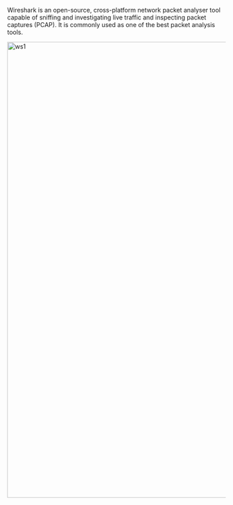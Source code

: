 Wireshark is an open-source, cross-platform network packet analyser tool capable of sniffing and investigating live traffic and inspecting packet captures (PCAP). It is commonly used as one of the best packet analysis tools. 

<img width="1680" height="1050" alt="ws1" src="https://github.com/user-attachments/assets/c4dc9fa8-5c8c-4f42-ad58-11d25887ca52" />
